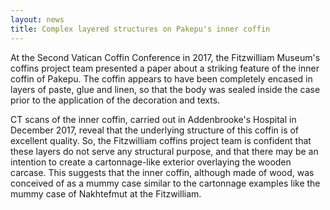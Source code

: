 ```yaml
---
layout: news
title: Complex layered structures on Pakepu's inner coffin
---
```


At the Second Vatican Coffin Conference in 2017, the Fitzwilliam Museum's coffins project team presented a paper about a striking feature of the inner coffin of Pakepu. The coffin appears to have been completely encased in layers of paste, glue and linen, so that the body was sealed inside the case prior to the application of the decoration and texts.

CT scans of the inner coffin, carried out in Addenbrooke's Hospital in December 2017, reveal that the underlying structure of this coffin is of excellent quality. So, the Fitzwilliam coffins project team is confident that these layers do not serve any structural purpose, and that there may be an intention to create a cartonnage-like exterior overlaying the wooden carcase. This suggests that the inner coffin, although made of wood, was conceived of as a mummy case similar to the cartonnage examples like the mummy case of Nakhtefmut at the Fitzwilliam.

